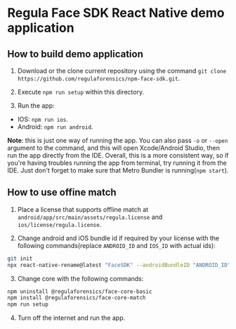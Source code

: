 # Regula Face SDK React Native demo application

## How to build demo application
1. Download or the clone current repository using the command `git clone https://github.com/regulaforensics/npm-face-sdk.git`.

2. Execute `npm run setup` within this directory.

3. Run the app: 
  * IOS: `npm run ios`.
  * Android: `npm run android`.

**Note**: this is just one way of running the app. You can also pass `-o` or `--open` argument to the command, and this will open Xcode/Android Studio, then run the app directly from the IDE. Overall, this is a more consistent way, so if you're having troubles running the app from terminal, try running it from the IDE. Just don't forget to make sure that Metro Bundler is running(`npm start`).


## How to use offine match
1. Place a license that supports offline match at `android/app/src/main/assets/regula.license` and `ios/license/regula.license`.

2. Change android and iOS bundle id if required by your license with the following commands(replace `ANDROID_ID` and `IOS_ID` with actual ids):
```bash
git init
npx react-native-rename@latest "FaceSDK" --androidBundleID "ANDROID_ID" --iosBundleID "IOS_ID" --skipGitStatusCheck
```

3. Change core with the following commands:
```bash
npm uninstall @regulaforensics/face-core-basic
npm install @regulaforensics/face-core-match
npm run setup
```

4. Turn off the internet and run the app.
